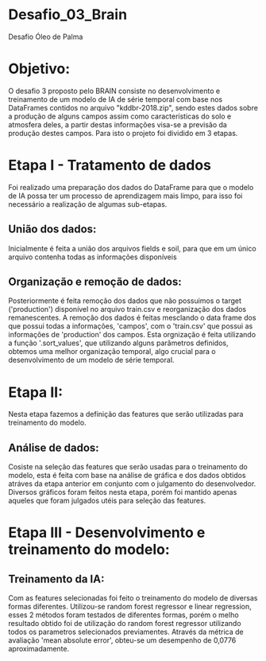 # Desafio_03_Brain
Desafio Óleo de Palma

# Objetivo:
O desafio 3 proposto pelo BRAIN consiste no desenvolvimento  e treinamento de um modelo de IA de série temporal com base nos DataFrames contidos no arquivo "kddbr-2018.zip", sendo estes dados sobre a produção de alguns campos assim como características do solo e atmosfera deles, a partir destas informações visa-se a previsão da produção destes campos. Para isto o projeto foi dividido em 3 etapas.

# Etapa I - Tratamento de dados
Foi realizado uma preparação dos dados do DataFrame para que o modelo de IA possa ter um processo de aprendizagem mais limpo, para isso foi necessário a realização de algumas sub-etapas.

## União dos dados:
Inicialmente é feita a união dos arquivos fields e soil, para que em um único arquivo contenha todas as informações disponíveis

## Organização e remoção de dados:
Posteriormente é feita remoção dos dados que não possuimos o target ('production') disponível no arquivo train.csv e reorganização dos dados remanescentes. A remoção dos dados é feitas mesclando o data frame dos que possui todas a informações, 'campos', com o 'train.csv' que possui as informações de 'production' dos campos. Esta orgnização é feita utilizando a função '.sort_values', que utilizando alguns parâmetros definidos, obtemos uma melhor organização temporal, algo crucial para o desenvolvimento de um modelo de série temporal.


# Etapa II:
Nesta etapa fazemos a definição das features que serão utilizadas para treinamento do modelo.

## Análise de dados:
Cosiste na seleção das features que serão usadas para o treinamento do modelo, esta é feita com base na análise de gráfica e dos dados obtidos atráves da etapa anterior em conjunto com o julgamento do desenvolvedor. Diversos gráficos foram feitos nesta etapa, porém foi mantido apenas aqueles que foram julgados utéis para seleção das features.


# Etapa III - Desenvolvimento e treinamento do modelo:
## Treinamento da IA:
Com as features selecionadas foi feito o treinamento do modelo de diversas formas diferentes. Utilizou-se random forest regressor e linear regression, esses 2 métodos foram testados de diferentes formas, porém o melho resultado obtido foi de utilização do random forest regressor utilizando todos os parametros selecionados previamentes. Através da métrica de avaliação 'mean absolute error', obteu-se um desempenho de 0,0776 aproximadamente.
